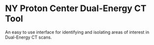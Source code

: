 # NY Proton Center Dual-Energy CT Tool
An easy to use interface for identifying and isolating areas of interest in Dual-Energy CT scans.